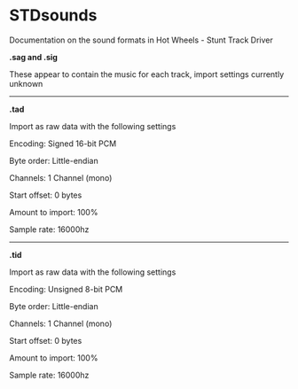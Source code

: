 # STDsounds
Documentation on the sound formats in Hot Wheels - Stunt Track Driver


      
**.sag and .sig**
  
These appear to contain the music for each track, import settings currently unknown
  

-------------------------------------------------------------------
**.tad**
  
Import as raw data with the following settings
  
Encoding: Signed 16-bit PCM
  
Byte order: Little-endian
  
Channels: 1 Channel (mono)
  
Start offset: 0 bytes
  
Amount to import: 100%
  
Sample rate: 16000hz
  
-------------------------------------------------------------------
  
    
**.tid**
  
Import as raw data with the following settings
  
Encoding: Unsigned 8-bit PCM
  
Byte order: Little-endian
  
Channels: 1 Channel (mono)
  
Start offset: 0 bytes
  
Amount to import: 100%
  
Sample rate: 16000hz

